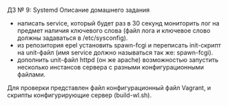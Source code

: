 ДЗ № 9: Systemd
  Описание домашнего задания
  - написать service, который будет раз в 30 секунд мониторить лог на предмет наличия ключевого слова (файл лога и ключевое слово должны задаваться в     /etc/sysconfig).
  - из репозитория epel установить spawn-fcgi и переписать init-скрипт на unit-файл (имя service должно называться так же: spawn-fcgi).
  - дополнить unit-файл httpd (он же apache) возможностью запустить несколько инстансов сервера с разными конфигурационными файлами.

Для проверки представлен файл конфигурационный файл Vagrant, и скрипты конфигурирующие сервер (build-wl.sh).
